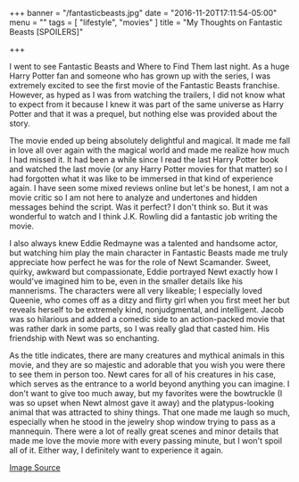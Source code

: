 +++
banner = "/fantasticbeasts.jpg"
date = "2016-11-20T17:11:54-05:00"
menu = ""
tags = [ "lifestyle", "movies" ]
title = "My Thoughts on Fantastic Beasts [SPOILERS]"

+++

I went to see Fantastic Beasts and Where to Find Them last night. As a huge Harry Potter fan and someone who has grown up with the series, I was extremely excited to see the first movie of the Fantastic Beasts franchise. However, as hyped as I was from watching the trailers, I did not know what to expect from it because I knew it was part of the same universe as Harry Potter and that it was a prequel, but nothing else was provided about the story. 
<!--more-->

The movie ended up being absolutely delightful and magical. It made me fall in love all over again with the magical world and made me realize how much I had missed it. It had been a while since I read the last Harry Potter book and watched the last movie (or any Harry Potter movies for that matter) so I had forgotten what it was like to be immersed in that kind of experience again. I have seen some mixed reviews online but let's be honest, I am not a movie critic so I am not here to analyze and undertones and hidden messages behind the script. Was it perfect? I don't think so. But it was wonderful to watch and I think J.K. Rowling did a fantastic job writing the movie.

I also always knew Eddie Redmayne was a talented and handsome actor, but watching him play the main character in Fantastic Beasts made me truly appreciate how perfect he was for the role of Newt Scamander. Sweet, quirky, awkward but compassionate, Eddie portrayed Newt exactly how I would've imagined him to be, even in the smaller details like his mannerisms. The characters were all very likeable; I especially loved Queenie, who comes off as a ditzy and flirty girl when you first meet her but reveals herself to be extremely kind, nonjudgmental, and intelligent. Jacob was so hilarious and added a comedic side to an action-packed movie that was rather dark in some parts, so I was really glad that casted him. His friendship with Newt was so enchanting. 

As the title indicates, there are many creatures and mythical animals in this movie, and they are so majestic and adorable that you wish you were there to see them in person too. Newt cares for all of his creatures in his case, which serves as the entrance to a world beyond anything you can imagine. I don't want to give too much away, but my favorites were the bowtruckle (I was so upset when Newt almost gave it away) and the platypus-looking animal that was attracted to shiny things. That one made me laugh so much, especially when he stood in the jewelry shop window trying to pass as a mannequin. There were a lot of really great scenes and minor details that made me love the movie more with every passing minute, but I won't spoil all of it. Either way, I definitely want to experience it again.


[Image Source](https://i.ytimg.com/vi/ViuDsy7yb8M/maxresdefault.jpg)